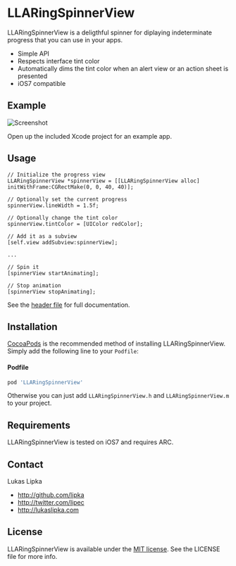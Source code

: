# LLARingSpinnerView

LLARingSpinnerView is a deligthful spinner for diplaying indeterminate progress that you can use in your apps.

- Simple API
- Respects interface tint color
- Automatically dims the tint color when an alert view or an action sheet is presented
- iOS7 compatible

## Example

![Screenshot](http://i.imgur.com/fJhVyGO.png)

Open up the included Xcode project for an example app.

## Usage

``` objc
// Initialize the progress view
LLARingSpinnerView *spinnerView = [[LLARingSpinnerView alloc] initWithFrame:CGRectMake(0, 0, 40, 40)];

// Optionally set the current progress
spinnerView.lineWidth = 1.5f;

// Optionally change the tint color
spinnerView.tintColor = [UIColor redColor];

// Add it as a subview
[self.view addSubview:spinnerView];

...

// Spin it
[spinnerView startAnimating];

// Stop animation
[spinnerView stopAnimating];
```

See the [header file](LLARingSpinnerView/LLARingSpinnerView.h) for full documentation.

## Installation

[CocoaPods](http://cocoapods.org) is the recommended method of installing LLARingSpinnerView. Simply add the following line to your `Podfile`:

#### Podfile

```ruby
pod 'LLARingSpinnerView'
```

Otherwise you can just add `LLARingSpinnerView.h` and `LLARingSpinnerView.m` to your project.

## Requirements

LLARingSpinnerView is tested on iOS7 and requires ARC.

## Contact

Lukas Lipka

- http://github.com/lipka
- http://twitter.com/lipec
- http://lukaslipka.com

## License

LLARingSpinnerView is available under the [MIT license](LICENSE). See the LICENSE file for more info.

